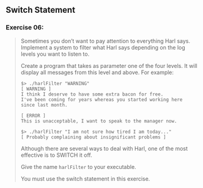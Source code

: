 ## Switch Statement
### Exercise 06:
> Sometimes you don’t want to pay attention to everything Harl says. Implement a
system to filter what Harl says depending on the log levels you want to listen to.
>
> Create a program that takes as parameter one of the four levels. It will display all
messages from this level and above. For example:
>
> ```
> $> ./harlFilter "WARNING"
> [ WARNING ]
> I think I deserve to have some extra bacon for free.
> I've been coming for years whereas you started working here since last month.
>
> [ ERROR ]
> This is unacceptable, I want to speak to the manager now.
>
> $> ./harlFilter "I am not sure how tired I am today..."
> [ Probably complaining about insignificant problems ]
> ```
>
> Although there are several ways to deal with Harl, one of the most effective is to
SWITCH it off.
>
> Give the name `harlFilter` to your executable.
>
> You must use the switch statement in this exercise.